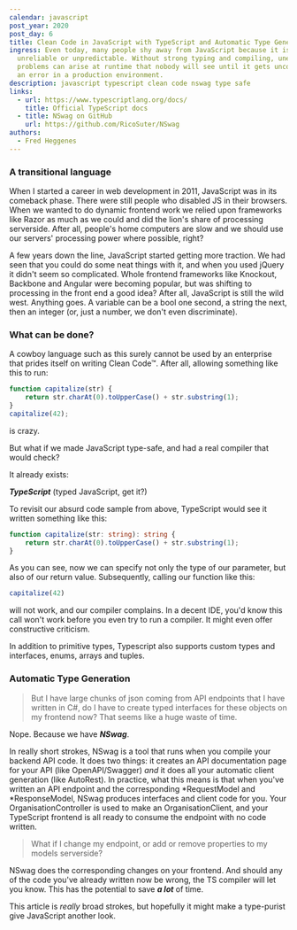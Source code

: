 ```yaml
---
calendar: javascript
post_year: 2020
post_day: 6
title: Clean Code in JavaScript with TypeScript and Automatic Type Generation
ingress: Even today, many people shy away from JavaScript because it is seen as
  unreliable or unpredictable. Without strong typing and compiling, unexpected
  problems can arise at runtime that nobody will see until it gets uncovered as
  an error in a production environment.
description: javascript typescript clean code nswag type safe
links:
  - url: https://www.typescriptlang.org/docs/
    title: Official TypeScript docs
  - title: NSwag on GitHub
    url: https://github.com/RicoSuter/NSwag
authors:
  - Fred Heggenes
---
```

### A transitional language

When I started a career in web development in 2011, JavaScript was in its comeback phase. There were still people who disabled JS in their browsers. When we wanted to do dynamic frontend work we relied upon frameworks like Razor as much as we could and did the lion's share of processing serverside. After all, people's home computers are slow and we should use our servers' processing power where possible, right?

A few years down the line, JavaScript started getting more traction. We had seen that you could do some neat things with it, and when you used jQuery it didn't seem so complicated. Whole frontend frameworks like Knockout, Backbone and Angular were becoming popular, but was shifting to processing in the front end a good idea? After all, JavaScript is still the wild west. Anything goes. A variable can be a bool one second, a string the next, then an integer (or, just a number, we don't even discriminate).

### What can be done?

A cowboy language such as this surely cannot be used by an enterprise that prides itself on writing Clean Code™. After all, allowing something like this to run: 
```javascript
function capitalize(str) {
    return str.charAt(0).toUpperCase() + str.substring(1);
}
capitalize(42);
```

is crazy.

But what if we made JavaScript type-safe, and had a real compiler that would check? 

It already exists: 

***TypeScript*** (typed JavaScript, get it?)

To revisit our absurd code sample from above, TypeScript would see it written something like this:

```typescript
function capitalize(str: string): string {
    return str.charAt(0).toUpperCase() + str.substring(1);
}
```

As you can see, now we can specify not only the type of our parameter, but also of our return value. Subsequently, calling our function like this:

```typescript
capitalize(42)
```

will not work, and our compiler complains. In a decent IDE, you'd know this call won't work before you even try to run a compiler. It might even offer constructive criticism.

In addition to primitive types, Typescript also supports custom types and interfaces, enums, arrays and tuples.

### Automatic Type Generation

>But I have large chunks of json coming from API endpoints that I have written in C#, do I have to create typed interfaces for these objects on my frontend now? That seems like a huge waste of time.


Nope. Because we have ***NSwag***. 


In really short strokes, NSwag is a tool that runs when you compile your backend API code. It does two things: it creates an API documentation page for your API (like OpenAPI/Swagger) *and* it does all your automatic client generation (like AutoRest). In practice, what this means is that when you've written an API endpoint and the corresponding *RequestModel and *ResponseModel, NSwag produces interfaces and client code for you. Your OrganisationController is used to make an OrganisationClient, and your TypeScript frontend is all ready to consume the endpoint with no code written.

>What if I change my endpoint, or add or remove properties to my models serverside?

NSwag does the corresponding changes on your frontend. And should any of the code you've already written now be wrong, the TS compiler will let you know. This has the potential to save ***a lot*** of time.

This article is *really* broad strokes, but hopefully it might make a type-purist give JavaScript another look.